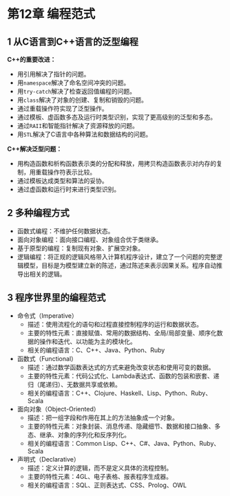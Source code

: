 # 第12章 编程范式

## 1 从C语言到C++语言的泛型编程

**C++的重要改进：**
- 用引用解决了指针的问题。
- 用`namespace`解决了命名空间冲突的问题。
- 用`try-catch`解决了检查返回值编程的问题。
- 用`class`解决了对象的创建、复制和销毁的问题。
- 通过重载操作符实现了泛型操作。
- 通过模板、虚函数多态及运行时类型识别，实现了更高级别的泛型和多态。
- 通过`RAII`和智能指针解决了资源释放的问题。
- 用`STL`解决了C语言中各种算法和数据结构的问题。

**C++解决泛型问题：**
- 用构造函数和析构函数表示类的分配和释放，用拷贝构造函数表示对内存的复制，用重载操作符表示比较。
- 通过模板达成类型和算法的妥协。
- 通过虚函数和运行时来进行类型识别。

## 2 多种编程方式

- 函数式编程：不维护任何数据状态。
- 面向对象编程：面向接口编程、对象组合优于类继承。
- 基于原型的编程：复制现有对象、扩展空对象。
- 逻辑编程：将正规的逻辑风格带入计算机程序设计，建立了一个问题的完整逻辑模型，目标是为模型建立新的陈述，通过陈述来表示因果关系。程序自动推导出相关的逻辑。

## 3 程序世界里的编程范式

- 命令式（Imperative）
    - 描述：使用流程化的语句和过程直接控制程序的运行和数据状态。
    - 主要的特性元素：直接赋值、常用的数据结构、全局/局部变量、顺序化数据的操作和迭代、以功能为主的模块化。
    - 相关的编程语言：C、C++、Java、Python、Ruby
- 函数式（Functional）
    - 描述：通过数学函数表达式的方式来避免改变状态和使用可变的数据。
    - 主要的特性元素：代码公式化、Lambda表达式、函数的包装和嵌套、递归（尾递归）、无数据共享或依赖。
    - 相关的编程语言：C++、Clojure、Haskell、Lisp、Python、Ruby、Scala
- 面向对象（Object-Oriented）
    - 描述：把一组字段和作用在其上的方法抽象成一个对象。
    - 主要的特性元素：对象封装、消息传递、隐藏细节、数据和接口抽象、多态、继承、对象的序列化和反序列化。
    - 相关的编程语言：Common Lisp、C++、C#、Java、Python、Ruby、Scala
- 声明式（Declarative）
    - 描述：定义计算的逻辑，而不是定义具体的流程控制。
    - 主要的特性元素：4GL、电子表格、报表程序生成器。
    - 相关的编程语言：SQL、正则表达式、CSS、Prolog、OWL
  

